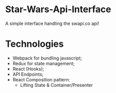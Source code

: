 # Star-Wars-Api-Interface
A simple interface handling the swapi.co api!

# Technologies

- Webpack for bundling javascript;
- Redux for state management;
- React (Hooks);
- API Endpoints;
- React Composition pattern:
  + Lifting State & Container/Presenter
